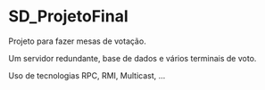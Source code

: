 # SD_ProjetoFinal
 
Projeto para fazer mesas de votação.

Um servidor redundante, base de dados e vários terminais de voto.


Uso de tecnologias RPC, RMI, Multicast, ...